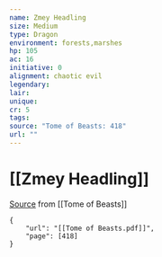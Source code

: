 ```yaml
---
name: Zmey Headling
size: Medium
type: Dragon
environment: forests,marshes
hp: 105
ac: 16
initiative: 0
alignment: chaotic evil
legendary: 
lair: 
unique: 
cr: 5
tags: 
source: "Tome of Beasts: 418"
url: ""
---
```

# [[Zmey Headling]]

[Source](zotero://open-pdf/library/items/ULEQWHJM?page=418) from [[Tome of Beasts]]

```pdf
{
	"url": "[[Tome of Beasts.pdf]]",
	"page": [418]
}
```

